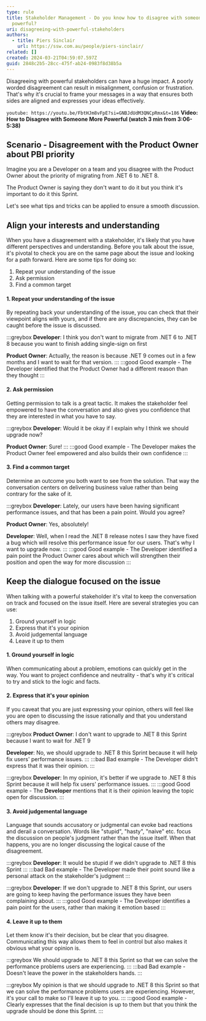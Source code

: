 ```yaml
---
type: rule
title: Stakeholder Management - Do you know how to disagree with someone more
  powerful?
uri: disagreeing-with-powerful-stakeholders
authors:
  - title: Piers Sinclair
    url: https://ssw.com.au/people/piers-sinclair/
related: []
created: 2024-03-21T04:59:07.597Z
guid: 2848c2b5-28cc-475f-ab24-0983f8d38b5a
---
```

Disagreeing with powerful stakeholders can have a huge impact. A poorly worded disagreement can result in misalignment, confusion or frustration. That's why it's crucial to frame your messages in a way that ensures both sides are aligned and expresses your ideas effectively.

`youtube: https://youtu.be/FbtHJm8vFpE?si=GNBJdUdM3QNCpRmx&t=186`
**Video: How to Disagree with Someone More Powerful (watch 3 min from 3:06-5:38)**

## Scenario - Disagreement with the Product Owner about PBI priority

Imagine you are a Developer on a team and you disagree with the Product Owner about the priority of migrating from .NET 6 to .NET 8.

The Product Owner is saying they don't want to do it but you think it's important to do it this Sprint.

Let's see what tips and tricks can be applied to ensure a smooth discussion.

<!--endintro-->

## Align your interests and understanding

When you have a disagreement with a stakeholder, it's likely that you have different perspectives and understanding. Before you talk about the issue, it's pivotal to check you are on the same page about the issue and looking for a path forward. Here are some tips for doing so:

1. Repeat your understanding of the issue
1. Ask permission
1. Find a common target

#### 1. Repeat your understanding of the issue

By repeating back your understanding of the issue, you can check that their viewpoint aligns with yours, and if there are any discrepancies, they can be caught before the issue is discussed.

:::greybox
**Developer**: I think you don't want to migrate from .NET 6 to .NET 8 because you want to finish adding single-sign on first

**Product Owner**: Actually, the reason is because .NET 9 comes out in a few months and I want to wait for that version.
:::
:::good
Good example - The Developer identified that the Product Owner had a different reason than they thought
:::

#### 2. Ask permission

Getting permission to talk is a great tactic. It makes the stakeholder feel empowered to have the conversation and also gives you confidence that they are interested in what you have to say.

:::greybox
**Developer**: Would it be okay if I explain why I think we should upgrade now?

**Product Owner**: Sure!
:::
:::good
Good example - The Developer makes the Product Owner feel empowered and also builds their own confidence
:::

#### 3. Find a common target

Determine an outcome you both want to see from the solution. That way the conversation centers on delivering business value rather than being contrary for the sake of it.

:::greybox
**Developer**: Lately, our users have been having significant performance issues, and that has been a pain point. Would you agree?

**Product Owner**: Yes, absolutely!

**Developer**: Well, when I read the .NET 8 release notes I saw they have fixed a bug which will resolve this performance issue for our users. That's why I want to upgrade now.
:::
:::good
Good example - The Developer identified a pain point the Product Owner cares about which will strengthen their position and open the way for more discussion
:::

## Keep the dialogue focused on the issue

When talking with a powerful stakeholder it's vital to keep the conversation on track and focused on the issue itself. Here are several strategies you can use:

1. Ground yourself in logic
1. Express that it's your opinion
1. Avoid judgemental language
1. Leave it up to them

#### 1. Ground yourself in logic

When communicating about a problem, emotions can quickly get in the way. You want to project confidence and neutrality - that's why it's critical to try and stick to the logic and facts.

#### 2. Express that it's your opinion

If you caveat that you are just expressing your opinion, others will feel like you are open to discussing the issue rationally and that you understand others may disagree.

:::greybox
**Product Owner**: I don't want to upgrade to .NET 8 this Sprint because I want to wait for .NET 9

**Developer**: No, we should upgrade to .NET 8 this Sprint because it will help fix users' performance issues.
:::
:::bad
Bad example - The Developer didn't express that it was their opinion.
:::

:::greybox
**Developer**: In my opinion, it's better if we upgrade to .NET 8 this Sprint because it will help fix users' performance issues.
:::
:::good
Good example - The **Developer** mentions that it is their opinion leaving the topic open for discussion.
:::

#### 3. Avoid judgemental language

Language that sounds accusatory or judgmental can evoke bad reactions and derail a conversation. Words like "stupid", "hasty", "naive" etc. focus the discussion on people's judgment rather than the issue itself. When that happens, you are no longer discussing the logical cause of the disagreement.

:::greybox
**Developer**: It would be stupid if we didn't upgrade to .NET 8 this Sprint
:::
:::bad
Bad example - The Developer made their point sound like a personal attack on the stakeholder's judgment
:::

:::greybox
**Developer**: If we don't upgrade to .NET 8 this Sprint, our users are going to keep having the performance issues they have been complaining about.
:::
:::good
Good example - The Developer identifies a pain point for the users, rather than making it emotion based
:::

#### 4. Leave it up to them

Let them know it's their decision, but be clear that you disagree. Communicating this way allows them to feel in control but also makes it obvious what your opinion is.

:::greybox
We should upgrade to .NET 8 this Sprint so that we can solve the performance problems users are experiencing.
:::
:::bad
Bad example - Doesn't leave the power in the stakeholders hands.
:::

:::greybox
My opinion is that we should upgrade to .NET 8 this Sprint so that we can solve the performance problems users are experiencing. However, it's your call to make so I'll leave it up to you.
:::
:::good
Good example - Clearly expresses that the final decision is up to them but that you think the upgrade should be done this Sprint.
:::

